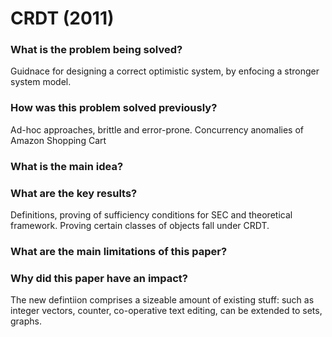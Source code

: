 # CRDT (2011)

### What is the problem being solved?

Guidnace for designing a correct optimistic system, by enfocing a stronger system model.

### How was this problem solved previously?

Ad-hoc approaches, brittle and error-prone.
Concurrency anomalies of Amazon Shopping Cart

### What is the main idea?



### What are the key results?

Definitions, proving of sufficiency conditions for SEC and theoretical framework. Proving certain classes of objects fall under CRDT.

### What are the main limitations of this paper?


### Why did this paper have an impact?

The new defintiion comprises a sizeable amount of existing stuff: such as integer vectors, counter, co-operative text editing, can be extended to sets, graphs.



